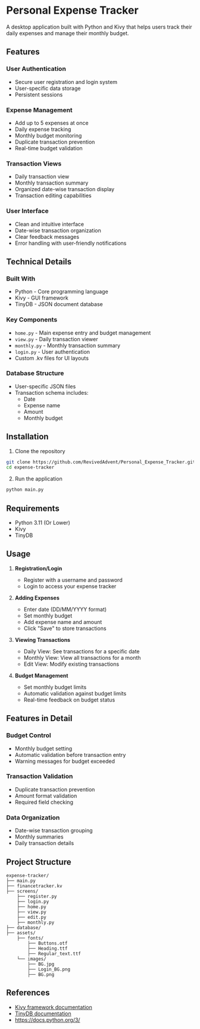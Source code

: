 # Personal Expense Tracker

A desktop application built with Python and Kivy that helps users track their daily expenses and manage their monthly budget.

## Features

### User Authentication
- Secure user registration and login system
- User-specific data storage
- Persistent sessions

### Expense Management
- Add up to 5 expenses at once
- Daily expense tracking
- Monthly budget monitoring
- Duplicate transaction prevention
- Real-time budget validation

### Transaction Views
- Daily transaction view
- Monthly transaction summary
- Organized date-wise transaction display
- Transaction editing capabilities

### User Interface
- Clean and intuitive interface
- Date-wise transaction organization
- Clear feedback messages
- Error handling with user-friendly notifications

## Technical Details

### Built With
- Python - Core programming language
- Kivy - GUI framework
- TinyDB - JSON document database

### Key Components
- `home.py` - Main expense entry and budget management
- `view.py` - Daily transaction viewer
- `monthly.py` - Monthly transaction summary
- `login.py` - User authentication
- Custom .kv files for UI layouts

### Database Structure
- User-specific JSON files
- Transaction schema includes:
  - Date
  - Expense name
  - Amount
  - Monthly budget

## Installation

1. Clone the repository
```bash
git clone https://github.com/RevivedAdvent/Personal_Expense_Tracker.git
cd expense-tracker
```

2. Run the application
```bash
python main.py
```

## Requirements
- Python 3.11 (Or Lower)
- Kivy
- TinyDB

## Usage

1. **Registration/Login**
   - Register with a username and password
   - Login to access your expense tracker

2. **Adding Expenses**
   - Enter date (DD/MM/YYYY format)
   - Set monthly budget
   - Add expense name and amount
   - Click "Save" to store transactions

3. **Viewing Transactions**
   - Daily View: See transactions for a specific date
   - Monthly View: View all transactions for a month
   - Edit View: Modify existing transactions

4. **Budget Management**
   - Set monthly budget limits
   - Automatic validation against budget limits
   - Real-time feedback on budget status

## Features in Detail

### Budget Control
- Monthly budget setting
- Automatic validation before transaction entry
- Warning messages for budget exceeded

### Transaction Validation
- Duplicate transaction prevention
- Amount format validation
- Required field checking

### Data Organization
- Date-wise transaction grouping
- Monthly summaries
- Daily transaction details

## Project Structure
```
expense-tracker/
├── main.py
├── financetracker.kv
├── screens/
    ├── register.py
    ├── login.py
    ├── home.py
    ├── view.py
    ├── edit.py
    ├── monthly.py
├── database/
├── assets/
    ├── fonts/
        ├── Buttons.otf
        ├── Heading.ttf
        ├── Regular_text.ttf
    └── images/
        ├── BG.jpg
        ├── Login_BG.png
        ├── BG.png
```

## References
- [Kivy framework documentation](https://kivy.org/doc/stable/)
- [TinyDB documentation](https://tinydb.readthedocs.io/en/latest/)
- https://docs.python.org/3/
